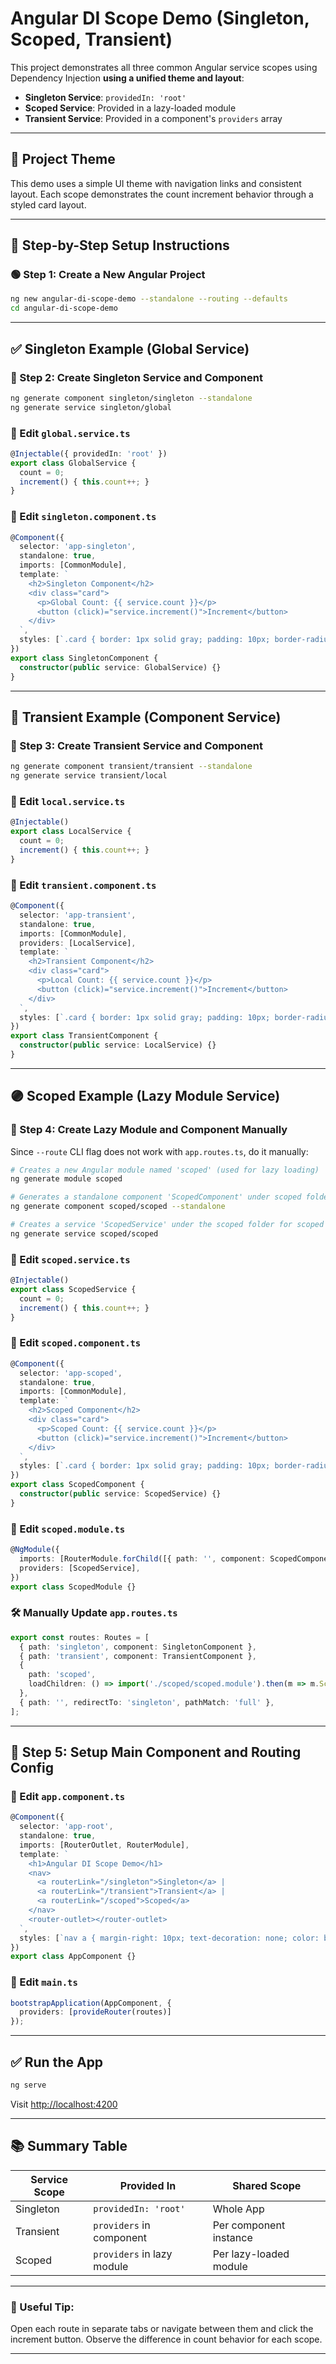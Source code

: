 # Angular DI Scope Demo (Singleton, Scoped, Transient)

This project demonstrates all three common Angular service scopes using Dependency Injection **using a unified theme and layout**:

* **Singleton Service**: `providedIn: 'root'`
* **Scoped Service**: Provided in a lazy-loaded module
* **Transient Service**: Provided in a component's `providers` array

---

## 🎨 Project Theme

This demo uses a simple UI theme with navigation links and consistent layout.
Each scope demonstrates the count increment behavior through a styled card layout.

---

## 🚀 Step-by-Step Setup Instructions

### 🟢 Step 1: Create a New Angular Project

```bash
ng new angular-di-scope-demo --standalone --routing --defaults
cd angular-di-scope-demo
```

---

## ✅ Singleton Example (Global Service)

### 📁 Step 2: Create Singleton Service and Component

```bash
ng generate component singleton/singleton --standalone
ng generate service singleton/global
```

### 🔧 Edit `global.service.ts`

```ts
@Injectable({ providedIn: 'root' })
export class GlobalService {
  count = 0;
  increment() { this.count++; }
}
```

### 🔧 Edit `singleton.component.ts`

```ts
@Component({
  selector: 'app-singleton',
  standalone: true,
  imports: [CommonModule],
  template: `
    <h2>Singleton Component</h2>
    <div class="card">
      <p>Global Count: {{ service.count }}</p>
      <button (click)="service.increment()">Increment</button>
    </div>
  `,
  styles: [`.card { border: 1px solid gray; padding: 10px; border-radius: 5px;}`]
})
export class SingletonComponent {
  constructor(public service: GlobalService) {}
}
```

---

## 🔵 Transient Example (Component Service)

### 📁 Step 3: Create Transient Service and Component

```bash
ng generate component transient/transient --standalone
ng generate service transient/local
```

### 🔧 Edit `local.service.ts`

```ts
@Injectable()
export class LocalService {
  count = 0;
  increment() { this.count++; }
}
```

### 🔧 Edit `transient.component.ts`

```ts
@Component({
  selector: 'app-transient',
  standalone: true,
  imports: [CommonModule],
  providers: [LocalService],
  template: `
    <h2>Transient Component</h2>
    <div class="card">
      <p>Local Count: {{ service.count }}</p>
      <button (click)="service.increment()">Increment</button>
    </div>
  `,
  styles: [`.card { border: 1px solid gray; padding: 10px; border-radius: 5px;}`]
})
export class TransientComponent {
  constructor(public service: LocalService) {}
}
```

---

## 🟣 Scoped Example (Lazy Module Service)

### 📁 Step 4: Create Lazy Module and Component Manually

Since `--route` CLI flag does not work with `app.routes.ts`, do it manually:

```bash
# Creates a new Angular module named 'scoped' (used for lazy loading)
ng generate module scoped

# Generates a standalone component 'ScopedComponent' under scoped folder
ng generate component scoped/scoped --standalone

# Creates a service 'ScopedService' under the scoped folder for scoped DI
ng generate service scoped/scoped
```

### 🔧 Edit `scoped.service.ts`

```ts
@Injectable()
export class ScopedService {
  count = 0;
  increment() { this.count++; }
}
```

### 🔧 Edit `scoped.component.ts`

```ts
@Component({
  selector: 'app-scoped',
  standalone: true,
  imports: [CommonModule],
  template: `
    <h2>Scoped Component</h2>
    <div class="card">
      <p>Scoped Count: {{ service.count }}</p>
      <button (click)="service.increment()">Increment</button>
    </div>
  `,
  styles: [`.card { border: 1px solid gray; padding: 10px; border-radius: 5px;}`]
})
export class ScopedComponent {
  constructor(public service: ScopedService) {}
}
```

### 🔧 Edit `scoped.module.ts`

```ts
@NgModule({
  imports: [RouterModule.forChild([{ path: '', component: ScopedComponent }])],
  providers: [ScopedService],
})
export class ScopedModule {}
```

### 🛠 Manually Update `app.routes.ts`

```ts
export const routes: Routes = [
  { path: 'singleton', component: SingletonComponent },
  { path: 'transient', component: TransientComponent },
  {
    path: 'scoped',
    loadChildren: () => import('./scoped/scoped.module').then(m => m.ScopedModule)
  },
  { path: '', redirectTo: 'singleton', pathMatch: 'full' },
];
```

---

## 🔁 Step 5: Setup Main Component and Routing Config

### 📄 Edit `app.component.ts`

```ts
@Component({
  selector: 'app-root',
  standalone: true,
  imports: [RouterOutlet, RouterModule],
  template: `
    <h1>Angular DI Scope Demo</h1>
    <nav>
      <a routerLink="/singleton">Singleton</a> |
      <a routerLink="/transient">Transient</a> |
      <a routerLink="/scoped">Scoped</a>
    </nav>
    <router-outlet></router-outlet>
  `,
  styles: [`nav a { margin-right: 10px; text-decoration: none; color: blue; }`]
})
export class AppComponent {}
```

### 📄 Edit `main.ts`

```ts
bootstrapApplication(AppComponent, {
  providers: [provideRouter(routes)]
});
```

---

## ✅ Run the App

```bash
ng serve
```

Visit [http://localhost:4200](http://localhost:4200)

---

## 📚 Summary Table

| Service Scope | Provided In                | Shared Scope           |
| ------------- | -------------------------- | ---------------------- |
| Singleton     | `providedIn: 'root'`       | Whole App              |
| Transient     | `providers` in component   | Per component instance |
| Scoped        | `providers` in lazy module | Per lazy-loaded module |

---

### 🧠 Useful Tip:

Open each route in separate tabs or navigate between them and click the increment button. Observe the difference in count behavior for each scope.

---
